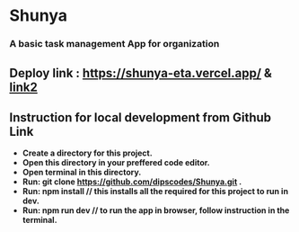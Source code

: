 # Shunya

### A basic task management App for organization

## Deploy link : https://shunya-eta.vercel.app/ & [link2](https://shunya-cjth8vzjk-dipscodes.vercel.app/?vercelToolbarCode=vk47HeeCeR-O4OF)

## Instruction for local development from Github Link

* **Create a directory for this project.**
* **Open this directory in your preffered code editor.**
* **Open terminal in this directory.**
* **Run: git clone https://github.com/dipscodes/Shunya.git .**
* **Run: npm install  // this installs all the required for this project to run in dev.**
* **Run: npm run dev  // to run the app in browser, follow instruction in the terminal.**